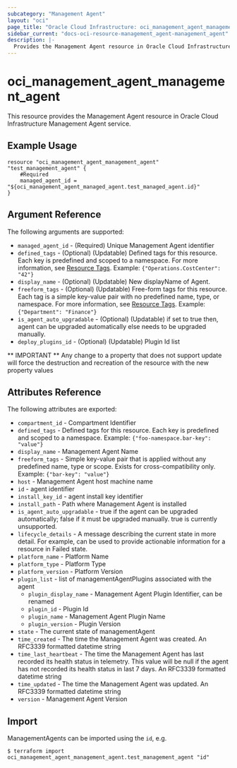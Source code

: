 ```yaml
---
subcategory: "Management Agent"
layout: "oci"
page_title: "Oracle Cloud Infrastructure: oci_management_agent_management_agent"
sidebar_current: "docs-oci-resource-management_agent-management_agent"
description: |-
  Provides the Management Agent resource in Oracle Cloud Infrastructure Management Agent service
---
```


# oci_management_agent_management_agent
This resource provides the Management Agent resource in Oracle Cloud Infrastructure Management Agent service.



## Example Usage

```hcl
resource "oci_management_agent_management_agent" "test_management_agent" {
	#Required
	managed_agent_id = "${oci_management_agent_managed_agent.test_managed_agent.id}"
}
```

## Argument Reference

The following arguments are supported:

* `managed_agent_id` - (Required) Unique Management Agent identifier
* `defined_tags` - (Optional) (Updatable) Defined tags for this resource. Each key is predefined and scoped to a namespace. For more information, see [Resource Tags](https://docs.cloud.oracle.com/iaas/Content/General/Concepts/resourcetags.htm). Example: `{"Operations.CostCenter": "42"}` 
* `display_name` - (Optional) (Updatable) New displayName of Agent.
* `freeform_tags` - (Optional) (Updatable) Free-form tags for this resource. Each tag is a simple key-value pair with no predefined name, type, or namespace. For more information, see [Resource Tags](https://docs.cloud.oracle.com/iaas/Content/General/Concepts/resourcetags.htm). Example: `{"Department": "Finance"}` 
* `is_agent_auto_upgradable` - (Optional) (Updatable) if set to true then, agent can be upgraded automatically else needs to be upgraded manually.
* `deploy_plugins_id` - (Optional) (Updatable) Plugin Id list

** IMPORTANT **
Any change to a property that does not support update will force the destruction and recreation of the resource with the new property values

## Attributes Reference

The following attributes are exported:

* `compartment_id` - Compartment Identifier
* `defined_tags` - Defined tags for this resource. Each key is predefined and scoped to a namespace. Example: `{"foo-namespace.bar-key": "value"}` 
* `display_name` - Management Agent Name
* `freeform_tags` - Simple key-value pair that is applied without any predefined name, type or scope. Exists for cross-compatibility only. Example: `{"bar-key": "value"}` 
* `host` - Management Agent host machine name
* `id` - agent identifier
* `install_key_id` - agent install key identifier
* `install_path` - Path where Management Agent is installed
* `is_agent_auto_upgradable` - true if the agent can be upgraded automatically; false if it must be upgraded manually. true is currently unsupported.
* `lifecycle_details` - A message describing the current state in more detail. For example, can be used to provide actionable information for a resource in Failed state.
* `platform_name` - Platform Name
* `platform_type` - Platform Type
* `platform_version` - Platform Version
* `plugin_list` - list of managementAgentPlugins associated with the agent
	* `plugin_display_name` - Management Agent Plugin Identifier, can be renamed
	* `plugin_id` - Plugin Id
	* `plugin_name` - Management Agent Plugin Name
	* `plugin_version` - Plugin Version
* `state` - The current state of managementAgent
* `time_created` - The time the Management Agent was created. An RFC3339 formatted datetime string
* `time_last_heartbeat` - The time the Management Agent has last recorded its health status in telemetry. This value will be null if the agent has not recorded its health status in last 7 days. An RFC3339 formatted datetime string
* `time_updated` - The time the Management Agent was updated. An RFC3339 formatted datetime string
* `version` - Management Agent Version

## Import

ManagementAgents can be imported using the `id`, e.g.

```
$ terraform import oci_management_agent_management_agent.test_management_agent "id"
```

